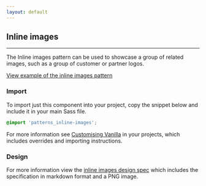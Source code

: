 ```yaml
---
layout: default
---
```


## Inline images

<hr>

The Inline images pattern can be used to showcase a group of related images, such as a group of customer or partner logos.

<a href="/examples/patterns/inline-images/"
    class="js-example">
View example of the inline images pattern
</a>

### Import

To import just this component into your project, copy the snippet below and include it in your main Sass file.

```scss
@import 'patterns_inline-images';
```

For more information see [Customising Vanilla](/customising-vanilla/) in your projects, which includes overrides and importing instructions.

### Design

For more information view the [inline images design spec](https://github.com/ubuntudesign/vanilla-design/tree/master/Inline%20images) which includes the specification in markdown format and a PNG image.

